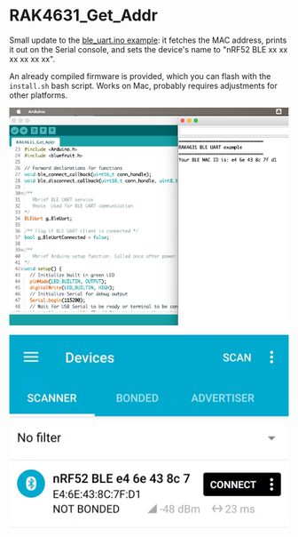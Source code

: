 # RAK4631_Get_Addr

Small update to the [ble_uart.ino example](https://github.com/RAKWireless/WisBlock/blob/master/examples/RAK4630/communications/BLE/ble_uart/ble_uart.ino): it fetches the MAC address, prints it out on the Serial console, and sets the device's name to "nRF52 BLE xx xx xx xx xx xx".

An already compiled firmware is provided, which you can flash with the `install.sh` bash script. Works on Mac, probably requires adjustments for other platforms.

![Arduino IDE](ArduinoIDE.png)

![nRF Connect](nRFConnect.jpg)
